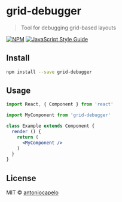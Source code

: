# grid-debugger

> Tool for debugging grid-based layouts

[![NPM](https://img.shields.io/npm/v/grid-debugger.svg)](https://www.npmjs.com/package/grid-debugger) [![JavaScript Style Guide](https://img.shields.io/badge/code_style-standard-brightgreen.svg)](https://standardjs.com)

## Install

```bash
npm install --save grid-debugger
```

## Usage

```jsx
import React, { Component } from 'react'

import MyComponent from 'grid-debugger'

class Example extends Component {
  render () {
    return (
      <MyComponent />
    )
  }
}
```

## License

MIT © [antoniocapelo](https://github.com/antoniocapelo)
